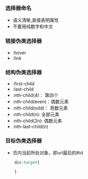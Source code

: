 ### 选择器命名
- 语义清晰,直接表明属性
- 不要用纯数字和中文

### 链接伪类选择器
- :hover
- :link

### 结构伪类选择器
- :first-child
- :last-child
- :nth-child(4)： 第四个
- :nth-child(even)：偶数元素
- :nth-child(odd)： 奇数元素
- :nth-child(n): 全部元素
- :nth-child(2n): 偶数元素
- :nth-last-child(n)

### 目标伪类选择器
- 页内当前所处对象，即url最后的#id
```css
    div:target{

    }
```